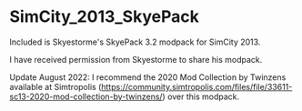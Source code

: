 # SimCity_2013_SkyePack

Included is Skyestorme's SkyePack 3.2 modpack for SimCity 2013.

I have received permission from Skyestorme to share his modpack.

Update August 2022: I recommend the 2020 Mod Collection by Twinzens available at Simtropolis (https://community.simtropolis.com/files/file/33611-sc13-2020-mod-collection-by-twinzens/) over this modpack.
